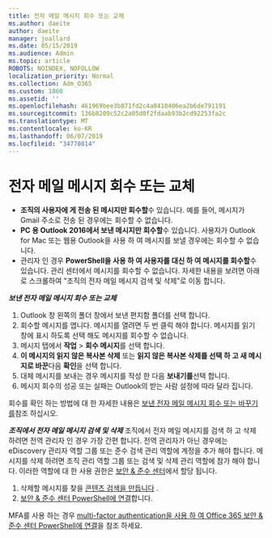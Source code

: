 ```yaml
---
title: 전자 메일 메시지 회수 또는 교체
ms.author: daeite
author: daeite
manager: joallard
ms.date: 05/15/2019
ms.audience: Admin
ms.topic: article
ROBOTS: NOINDEX, NOFOLLOW
localization_priority: Normal
ms.collection: Adm_O365
ms.custom: 1860
ms.assetid: ''
ms.openlocfilehash: 461969bee3b871fd2c4a8418406ea2b6de791191
ms.sourcegitcommit: 136b8209c52c2a05d0f2fdaab93b2cd92253fa2c
ms.translationtype: MT
ms.contentlocale: ko-KR
ms.lasthandoff: 06/07/2019
ms.locfileid: "34770814"
---
```

# <a name="recall-or-replace-an-email-message"></a>전자 메일 메시지 회수 또는 교체

- **조직의 사용자에 게 전송 된 메시지만 회수할**수 있습니다. 예를 들어, 메시지가 Gmail 주소로 전송 된 경우에는 회수할 수 없습니다.
- **PC 용 Outlook 2016에서 보낸 메시지만 회수할**수 있습니다. 사용자가 Outlook for Mac 또는 웹용 Outlook을 사용 하 여 메시지를 보낼 경우에는 회수할 수 없습니다.
- 관리자 인 경우 **PowerShell을 사용 하 여 사용자를 대신 하 여 메시지를 회수할**수 있습니다. 관리 센터에서 메시지를 회수할 수 없습니다. 자세한 내용을 보려면 아래로 스크롤하여 "조직의 전자 메일 메시지 검색 및 삭제"로 이동 합니다.

***보낸 전자 메일 메시지 회수 또는 교체***
1. Outlook 창 왼쪽의 폴더 창에서 보낸 편지함 폴더를 선택 합니다.
2. 회수할 메시지를 엽니다. 메시지를 열려면 두 번 클릭 해야 합니다. 메시지를 읽기 창에 표시 하도록 선택 해도 메시지를 회수할 수 없습니다.
3. 메시지 탭에서 **작업** > **회수 메시지**를 선택 합니다.
4. **이 메시지의 읽지 않은 복사본 삭제** 또는 **읽지 않은 복사본 삭제를 선택 하 고 새 메시지로 바꾼**다음 **확인**을 선택 합니다.
5. 대체 메시지를 보내는 경우 메시지를 작성 한 다음 **보내기를**선택 합니다.
6. 메시지 회수의 성공 또는 실패는 Outlook의 받는 사람 설정에 따라 달라 집니다. 

회수를 확인 하는 방법에 대 한 자세한 내용은 [보낸 전자 메일 메시지 회수 또는 바꾸기를](https://support.office.com/article/35027f88-d655-4554-b4f8-6c0729a723a0)참조 하십시오.

***조직에서 전자 메일 메시지 검색 및 삭제*** 조직에서 전자 메일 메시지를 검색 하 고 삭제 하려면 전역 관리자 인 경우 가장 간편 합니다. 전역 관리자가 아닌 경우에는 eDiscovery 관리자 역할 그룹 또는 준수 검색 관리 역할에 계정을 추가 해야 합니다. 메시지를 삭제 하려면 조직 관리 역할 그룹 또는 검색 및 삭제 관리 역할에 참가 해야 합니다. 이러한 역할에 대 한 사용 권한은 [보안 & 준수 센터](https://protection.office.com/)에서 할당 됩니다.

1. 삭제할 메시지를 찾을 [콘텐츠 검색을 만듭니다](https://docs.microsoft.com/office365/securitycompliance/content-search) .
2. [보안 & 준수 센터 PowerShell에 연결](https://docs.microsoft.com/powershell/exchange/office-365-scc/connect-to-scc-powershell/connect-to-scc-powershell?view=exchange-ps)합니다. 

MFA를 사용 하는 경우 [multi-factor authentication을 사용 하 여 Office 365 보안 & 준수 센터 PowerShell에 연결](https://docs.microsoft.com/powershell/exchange/office-365-scc/connect-to-scc-powershell/mfa-connect-to-scc-powershell?view=exchange-ps)을 참조 하세요. 